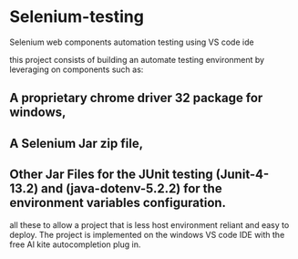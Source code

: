# Selenium-testing
Selenium  web components automation testing using VS code ide

this project consists of building an automate testing environment by leveraging on components such as: 
## A proprietary chrome driver 32 package for windows,
## A Selenium Jar zip file,
## Other Jar Files for the JUnit testing (Junit-4-13.2) and (java-dotenv-5.2.2) for the environment variables configuration.
all these to allow a project that is less host environment reliant and easy to deploy.
The project is implemented on the windows VS code IDE with the free AI kite autocompletion plug in.

